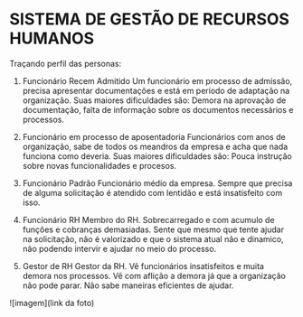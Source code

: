 # SISTEMA DE GESTÃO DE RECURSOS HUMANOS

Traçando perfil das personas:

1. Funcionário Recem Admitido
   Um funcionário em processo de admissão, precisa apresentar documentações e está em    período de adaptação na organização. Suas maiores dificuldades são: Demora na         aprovação de documentação, falta de informação sobre os documentos necessários e      processos. 

2. Funcionário em processo de aposentadoria
   Funcionários com anos de organização, sabe de todos os meandros da empresa e acha     que nada funciona como deveria. Suas maiores dificuldades são: Pouca instrução        sobre novas funcionalidades e procesos.

4. Funcionário Padrão
   Funcionário médio da empresa. Sempre que precisa de alguma solicitação é atendido     com lentidão e está insatisfeito com isso. 
    

6. Funcionário RH
   Membro do RH. Sobrecarregado e com acumulo de funções e cobranças demasiadas. Sente que mesmo que tente ajudar na solicitação, não é valorizado e que o sistema atual não e dinamico, não podendo intervir e ajudar no meio do processo. 

8. Gestor de RH
  Gestor da RH. Vê funcionários insatisfeitos e muita demora nos processos. Vê com aflição a demora já que a organização não pode parar. Não sabe maneiras eficientes de ajudar. 



![imagem](link da foto)
